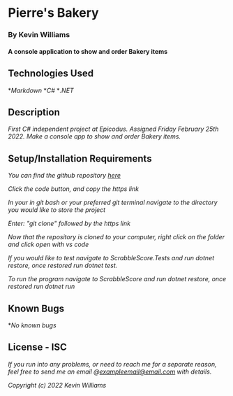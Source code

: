 #  Pierre's Bakery

### By Kevin Williams

#### A console application to show and order Bakery items

## Technologies Used

*_Markdown_
*_C#_
*_.NET_

## Description

_First C# independent project at Epicodus. Assigned Friday February 25th 2022. Make a console app to show and order Bakery items._

## Setup/Installation Requirements

_You can find the github repository [here](https://github.com/k9w/PierresBakery)_

_Click the code button, and copy the https link_

_In your in git bash or your preferred git terminal navigate to the directory you would like to store the project_

_Enter: "git clone" followed by the https link_

_Now that the repository is cloned to your computer, right click on the folder and click open with vs code_

_If you would like to test navigate to ScrabbleScore.Tests and run dotnet restore, once restored run dotnet test._

_To run the program navigate to ScrabbleScore and run dotnet restore, once restored run dotnet run_

## Known Bugs

*_No known bugs_

## License - ISC

_If you run into any problems, or need to reach me for a separate reason, feel free to send me an email @exampleemail@email.com with details._

_Copyright (c) 2022 Kevin Williams_

